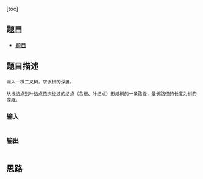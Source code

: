 [toc]

## 题目
- [题目](https://blog.csdn.net/gatieme/article/details/51339884)

## 题目描述
```text
输入一棵二叉树，求该树的深度。

从根结点到叶结点依次经过的结点（含根、叶结点）形成树的一条路径，最长路径的长度为树的深度。
```

### 输入 
```text
```

### 输出
```text
```

## 思路
